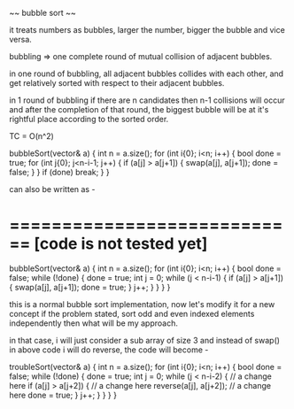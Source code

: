 ~~ bubble sort ~~

it treats numbers as bubbles, larger the number, bigger the bubble and vice versa.

bubbling => one complete round of mutual collision of adjacent bubbles.

in one round of bubbling, all adjacent bubbles collides with each other, and get relatively sorted
with respect to their adjacent bubbles.

in 1 round of bubbling if there are n candidates then n-1 collisions will occur and after the
completion of that round, the biggest bubble will be at it's rightful place according to the
sorted order.

TC = O(n^2)

bubbleSort(vector<int>& a) {
    int n = a.size();
    for (int i{0}; i<n; i++) {
        bool done = true;
        for (int j{0}; j<n-i-1; j++) {
            if (a[j] > a[j+1]) {
                swap(a[j], a[j+1]);
                done = false;
            }
        }
        if (done) break;
    }
}

can also be written as -

============================
[code is not tested yet]
============================

bubbleSort(vector<int>& a) {
    int n = a.size();
    for (int i{0}; i<n; i++) {
        bool done = false;
        while (!done) {
            done = true;
            int j = 0;
            while (j < n-i-1) {
                if (a[j] > a[j+1]) {
                    swap(a[j], a[j+1]);
                    done = true;
                }
                j++;
            }
        }
    }
}

this is a normal bubble sort implementation, now let's modify it for a new concept
if the problem stated, sort odd and even indexed elements independently then what will be my approach.

in that case, i will just consider a sub array of size 3 and instead of swap() in above code
i will do reverse,
the code will become -

troubleSort(vector<int>& a) {
    int n = a.size();
    for (int i{0}; i<n; i++) {
        bool done = false;
        while (!done) {
            done = true;
            int j = 0;
            while (j < n-i-2) {                 // a change here
                if (a[j] > a[j+2]) {            // a change here
                    reverse(a[j], a[j+2]);      // a change here
                    done = true;
                }
                j++;
            }
        }
    }
}


